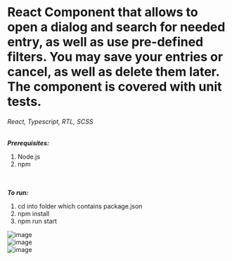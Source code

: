 <h1>React Component that allows to open a dialog and search for needed entry, as well as use pre-defined filters. You may save your entries or cancel, as well as delete them later. The component is covered with unit tests.</h1>

<h6>React, Typescript, RTL, SCSS</h6>

<strong><i>Prerequisites:</i></strong>
<ol>
<li>Node.js</li>
<li>npm</li>
</ol>
<br><br>
<strong><i>To run:</i></strong>
<ol>
<li>cd into folder which contains package.json</li>
<li>npm install</li>
<li>npm run start</li>
</ol>


![image](https://github.com/DebugAndConquer/React_RTL_SelectionDiablog/assets/16058310/2ab207b1-d81e-4878-9633-928807961696)
<br>
![image](https://github.com/DebugAndConquer/React_RTL_SelectionDiablog/assets/16058310/246dbcbd-fd8d-424f-9eb5-77f7cf9a4edb)
<br>
![image](https://github.com/DebugAndConquer/React_RTL_SelectionDiablog/assets/16058310/4239d426-0a59-46df-b78a-fb8bd48fd689)
